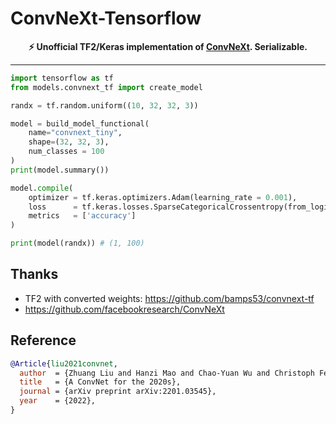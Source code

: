 # ConvNeXt-Tensorflow
<div align="center">

**⚡ Unofficial TF2/Keras implementation of [ConvNeXt](https://github.com/facebookresearch/ConvNeXt). Serializable.**

</div>


****


```python
import tensorflow as tf
from models.convnext_tf import create_model

randx = tf.random.uniform((10, 32, 32, 3))

model = build_model_functional(
    name="convnext_tiny",
    shape=(32, 32, 3),
    num_classes = 100
)
print(model.summary())

model.compile(
    optimizer = tf.keras.optimizers.Adam(learning_rate = 0.001),
    loss      = tf.keras.losses.SparseCategoricalCrossentropy(from_logits = False),
    metrics   = ['accuracy']
)

print(model(randx)) # (1, 100)
```

## Thanks
- TF2 with converted weights: https://github.com/bamps53/convnext-tf
- https://github.com/facebookresearch/ConvNeXt  
 
## Reference

```BibTeX
@Article{liu2021convnet,
  author  = {Zhuang Liu and Hanzi Mao and Chao-Yuan Wu and Christoph Feichtenhofer and Trevor Darrell and Saining Xie},
  title   = {A ConvNet for the 2020s},
  journal = {arXiv preprint arXiv:2201.03545},
  year    = {2022},
}
```

